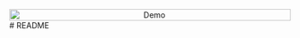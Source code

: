 <div style="display: flex; justify-content: center; align-items: center;">
  <div style="text-align: center; width: 100%;">
    <img src="https://github.com/puthearithkeng/README/blob/main/222254.gif" alt="Demo" width="100%">
  </div>
</div>
# README
